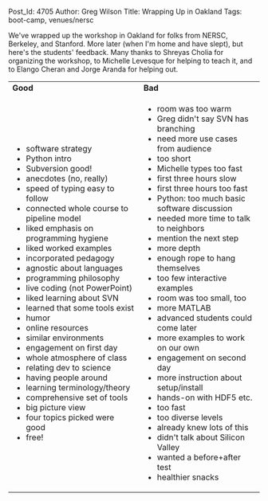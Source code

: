 Post_Id: 4705
Author: Greg Wilson
Title: Wrapping Up in Oakland
Tags: boot-camp, venues/nersc

<p>We've wrapped up the workshop in Oakland for folks from NERSC, Berkeley, and Stanford. More later (when I'm home and have slept), but here's the students' feedback. Many thanks to Shreyas Cholia for organizing the workshop, to Michelle Levesque for helping to teach it, and to Elango Cheran and Jorge Aranda for helping out.</p>
<table>
<tbody>
<tr>
<td><strong>Good</strong></td>
<td><strong>Bad</strong></td>
</tr>
<tr>
<td>
<ul>
<li>software strategy</li>
<li>Python intro</li>
<li>Subversion good!</li>
<li>anecdotes (no, really)</li>
<li>speed of typing easy to follow</li>
<li>connected whole course to pipeline model</li>
<li>liked emphasis on programming hygiene</li>
<li>liked worked examples</li>
<li>incorporated pedagogy</li>
<li>agnostic about languages</li>
<li>programming philosophy</li>
<li>live coding (not PowerPoint)</li>
<li>liked learning about SVN</li>
<li>learned that some tools exist</li>
<li>humor</li>
<li>online resources</li>
<li>similar environments</li>
<li>engagement on first day</li>
<li>whole atmosphere of class</li>
<li>relating dev to science</li>
<li>having people around</li>
<li>learning terminology/theory</li>
<li>comprehensive set of tools</li>
<li>big picture view</li>
<li>four topics picked were good</li>
<li>free!</li>
</ul>
</td>
<td>
<ul>
<li>room was too warm</li>
<li>Greg didn't say SVN has branching</li>
<li>need more use cases from audience</li>
<li>too short</li>
<li>Michelle types too fast</li>
<li>first three hours slow</li>
<li>first three hours too fast</li>
<li>Python: too much basic software discussion</li>
<li>needed more time to talk to neighbors</li>
<li>mention the next step</li>
<li>more depth</li>
<li>enough rope to hang themselves</li>
<li>too few interactive examples</li>
<li>room was too small, too</li>
<li>more MATLAB</li>
<li>advanced students could come later</li>
<li>more examples to work on our own</li>
<li>engagement on second day</li>
<li>more instruction about setup/install</li>
<li>hands-on with HDF5 etc.</li>
<li>too fast</li>
<li>too diverse levels</li>
<li>already knew lots of this</li>
<li>didn't talk about Silicon Valley</li>
<li>wanted a before+after test</li>
<li>healthier snacks</li>
</ul>
</td>
</tr>
</tbody>
</table>
